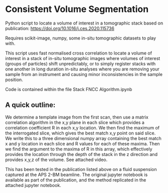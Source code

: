 # Consistent Volume Segmentation
Python script to locate a volume of interest in a tomographic stack based on publication: https://doi.org/10.1016/j.ces.2020.115736

Requires scikit-image, numpy, some in-situ tomographic datasets to play with. 

This script uses fast normalised cross correlation to locate a volume of interest in a stack of in-situ tomographic images where 
volumes of interest (groups of particles) shift unpredictably, or to simply register stacks with one another in long duration in-situ analyses where you are removing your sample from an instrument and causing minor inconsistencies in the sample position. 

Code is contained within the file Stack FNCC Algorithm.ipynb

A quick outline:
----------------
We determine a template image from the first scan, then use a matrix correlation algorithm in the x,y plane in each slice which provides a correlation coefficient R in each x,y location. We then find the maximum of the interrogated slice, which gives the best match x,y point on said slice. We write this to a three dimensional numpy array containing the best match x and y location in each slice and R values for each of these maxima. Then we find the argument to the maxima of R in this array, which effectively provides the location through the depth of the stack in the z direction and provides x,y,z of the volume. See attached video.

This has been tested in the publication listed above on a fluid suspension captured at the APS 2-BM beamline. The original jupyter notebook is available as part of the publication, and the method replicated in the attached jupyter notebook.
